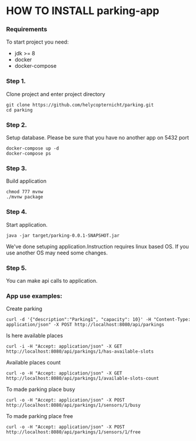 # HOW TO INSTALL parking-app

### Requirements
To start project you need:
 - jdk >= 8
 - docker
 - docker-compose
 
### Step 1. 
Clone project and enter project directory
```
git clone https://github.com/helycopternicht/parking.git
cd parking
```

### Step 2. 
Setup database. Please be sure that you have no another app on 5432 port
```
docker-compose up -d
docker-compose ps
```

### Step 3.
Build application
```
chmod 777 mvnw
./mvnw package
```

### Step 4.
Start application.
```
java -jar target/parking-0.0.1-SNAPSHOT.jar
```

We've done setuping application.Instruction requires linux based OS. If you use another OS may need some changes.

### Step 5.
You can make api calls to application.

### App use examples:
Create parking
```
curl -d '{"description":"Parking1", "capacity": 10}' -H "Content-Type: application/json" -X POST http://localhost:8080/api/parkings
```

Is here available places
```
curl -i -H "Accept: application/json" -X GET http://localhost:8080/api/parkings/1/has-available-slots
```

Available places count
```
curl -o -H "Accept: application/json" -X GET http://localhost:8080/api/parkings/1/available-slots-count
```

To made parking place busy
```
curl -o -H "Accept: application/json" -X POST http://localhost:8080/api/parkings/1/sensors/1/busy
```

To made parking place free
```
curl -o -H "Accept: application/json" -X POST http://localhost:8080/api/parkings/1/sensors/1/free
```
